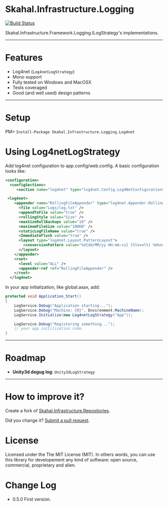 Skahal.Infrastructure.Logging
==================================

[![Build Status](https://travis-ci.org/skahal/Skahal.Infrastructure.Logging.png?branch=master)](https://travis-ci.org/skahal/Skahal.Infrastructure.Logging)

Skahal.Infrastructure.Framework.Logging.ILogStrategy's implementations.


--------

Features
===
- Log4net (`Log4netLogStrategy`)
- Mono support
- Fully tested on Windows and MacOSX
- Tests coveraged 
- Good (and well used) design patterns  

--------

Setup
===

PM> `Install-Package Skahal.Infrastructure.Logging.Log4net`

Using Log4netLogStrategy
===
Add log4net configuration to app.config/web.config. A basic configuration looks like:
```xml
<configuration>
  <configSections>
     <section name="log4net" type="log4net.Config.Log4NetConfigurationSectionHandler, log4net" />
```
```xml
 <log4net>
    <appender name="RollingFileAppender" type="log4net.Appender.RollingFileAppender">
      <file value="Logs/log.txt" />
      <appendToFile value="true" />
      <rollingStyle value="Size" />
      <maxSizeRollBackups value="10" />
      <maximumFileSize value="100KB" />
      <staticLogFileName value="true" />
      <ImmediateFlush value="true" />
      <layout type="log4net.Layout.PatternLayout">
        <conversionPattern value="%d{dd/MM/yy HH:mm:ss} [%level%] %m%newline" />
      </layout>
    </appender>
    <root>
      <level value="ALL" />
      <appender-ref ref="RollingFileAppender" />
    </root>
  </log4net>
```

In your app initialization, like global.asax, add:
```csharp
protected void Application_Start()
{
    LogService.Debug("Application starting...");
    LogService.Debug("Machine: {0}", Environment.MachineName);
    LogService.Initialize(new Log4netLogStrategy("App"));

    LogService.Debug("Registering something...");
    // your app initilization code.
}
```

---



Roadmap
===
 - **Unity3d degug log**: `Unity3dLogStrategy`		
 		
 		
 
--------

How to improve it?
======

Create a fork of [Skahal.Infrastructure.Repositories](https://github.com/skahal/Skahal.Infrastructure.Logging/fork). 

Did you change it? [Submit a pull request](https://github.com/skahal/Skahal.Infrastructure.Logging/pull/new/master).


License
======

Licensed under the The MIT License (MIT).
In others words, you can use this library for developement any kind of software: open source, commercial, proprietary and alien.


Change Log
======
 - 0.5.0 First version.



